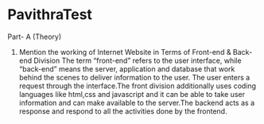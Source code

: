 # PavithraTest
Part- A (Theory)
1) Mention the working of Internet Website in Terms of Front-end & Back-end Division
   The term “front-end” refers to the user interface, while “back-end” means the server, application and database that work behind the scenes to deliver information to the user. The user enters a request through the interface.The front division additionally uses coding languages like html,css and javascript and it can be able to take user information and can make available to the server.The backend acts as a response and respond to all the activities done by the frontend.
   
